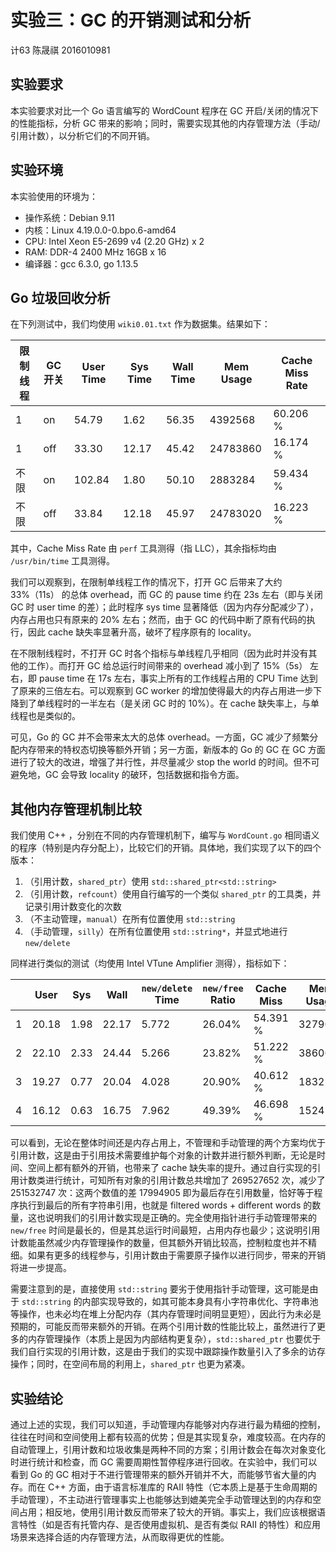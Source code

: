 # 实验三：GC 的开销测试和分析

计63 陈晟祺 2016010981

## 实验要求

本实验要求对比一个 Go 语言编写的 WordCount 程序在 GC 开启/关闭的情况下的性能指标，分析 GC 带来的影响；同时，需要实现其他的内存管理方法（手动/引用计数），以分析它们的不同开销。

## 实验环境

本实验使用的环境为：

* 操作系统：Debian 9.11
* 内核：Linux 4.19.0.0-0.bpo.6-amd64
* CPU: Intel Xeon E5-2699 v4 (2.20 GHz) x 2
* RAM: DDR-4 2400 MHz 16GB x 16
* 编译器：gcc 6.3.0, go 1.13.5

## Go 垃圾回收分析

在下列测试中，我们均使用 `wiki0.01.txt` 作为数据集。结果如下：

| 限制线程 | GC 开关 | User Time | Sys Time | Wall Time | Mem Usage | Cache Miss Rate |
| -------- | ------- | --------- | -------- | --------- | --------- | --------------- |
| 1        | on      | 54.79     | 1.62     | 56.35     | 4392568   | 60.206 %        |
| 1        | off     | 33.30     | 12.17    | 45.42     | 24783860  | 16.174 %        |
| 不限     | on      | 102.84    | 1.80     | 50.10     | 2883284   | 59.434 %        |
| 不限     | off     | 33.84     | 12.18    | 45.97     | 24783020  | 16.223 %        |

其中，Cache Miss Rate 由 `perf` 工具测得（指 LLC），其余指标均由 `/usr/bin/time` 工具测得。

我们可以观察到，在限制单线程工作的情况下，打开 GC 后带来了大约 33%（11s） 的总体 overhead，而 GC 的 pause time 约在 23s 左右（即与关闭 GC 时 user time 的差）；此时程序 sys time 显著降低（因为内存分配减少了），内存占用也只有原来的 20% 左右；然而，由于 GC 的代码中断了原有代码的执行，因此 cache 缺失率显著升高，破坏了程序原有的 locality。

在不限制线程时，不打开 GC 时各个指标与单线程几乎相同（因为此时并没有其他的工作）。而打开 GC 给总运行时间带来的 overhead 减小到了 15%（5s） 左右，即 pause time 在 17s 左右，事实上所有的工作线程占用的 CPU Time 达到了原来的三倍左右。可以观察到 GC worker 的增加使得最大的内存占用进一步下降到了单线程时的一半左右（是关闭 GC 时的 10%）。在 cache 缺失率上，与单线程也是类似的。

可见，Go 的 GC 并不会带来太大的总体 overhead。一方面，GC 减少了频繁分配内存带来的特权态切换等额外开销；另一方面，新版本的 Go 的 GC 在 GC 方面进行了较大的改进，增强了并行性，并尽量减少 stop the world 的时间。但不可避免地，GC 会导致 locality 的破环，包括数据和指令方面。

## 其他内存管理机制比较

我们使用 C++ ，分别在不同的内存管理机制下，编写与 `WordCount.go` 相同语义的程序（特别是内存分配上），比较它们的开销。具体地，我们实现了以下的四个版本：

1. （引用计数，`shared_ptr`）使用 `std::shared_ptr<std::string>` 
2. （引用计数，`refcount`）使用自行编写的一个类似 `shared_ptr` 的工具类，并记录引用计数变化的次数
3. （不主动管理，`manual`）在所有位置使用 `std::string`
4. （手动管理，`silly`）在所有位置使用 `std::string*`，并显式地进行 `new/delete`

同样进行类似的测试（均使用 Intel VTune Amplifier 测得），指标如下：

|      | User  | Sys  | Wall  | `new/delete` Time | `new/free` Ratio | Cache Miss | Mem Usage |
| ---- | ----- | ---- | ----- | ----------------- | ---------------- | ---------- | --------- |
| 1    | 20.18 | 1.98 | 22.17 | 5.772             | 26.04%           | 54.391 %   | 3279028   |
| 2    | 22.10 | 2.33 | 24.44 | 5.266             | 23.82%           | 51.222 %   | 3860644   |
| 3    | 19.27 | 0.77 | 20.04 | 4.028             | 20.90%           | 40.612 %   | 1832576   |
| 4    | 16.12 | 0.63 | 16.75 | 7.962             | 49.39%           | 46.698 %   | 1524508   |

可以看到，无论在整体时间还是内存占用上，不管理和手动管理的两个方案均优于引用计数，这是由于引用技术需要维护每个对象的计数并进行额外判断，无论是时间、空间上都有额外的开销，也带来了 cache 缺失率的提升。通过自行实现的引用计数类进行统计，可知所有对象的引用计数总共增加了 269527652 次，减少了 251532747 次：这两个数值的差 17994905 即为最后存在引用数量，恰好等于程序执行到最后的所有字符串引用，也就是 filtered words + different words 的数量，这也说明我们的引用计数实现是正确的。完全使用指针进行手动管理带来的 `new/free` 时间是最长的，但是其总运行时间最短，占用内存也最少；这说明引用计数能虽然减少内存管理操作的数量，但其额外开销比较高，控制粒度也并不精细。如果有更多的线程参与，引用计数由于需要原子操作以进行同步，带来的开销将进一步提高。

需要注意到的是，直接使用 `std::string` 要劣于使用指针手动管理，这可能是由于 `std::string` 的内部实现导致的，如其可能本身具有小字符串优化、字符串池等操作，也未必均在堆上分配内存（其内存管理时间明显更短），因此行为未必是预期的，可能反而带来额外的开销。在两个引用计数的性能比较上，虽然进行了更多的内存管理操作（本质上是因为内部结构更复杂），`std::shared_ptr` 也要优于我们自行实现的引用计数，这是由于我们的实现中跟踪操作数量引入了多余的访存操作；同时，在空间布局的利用上，`shared_ptr` 也更为紧凑。

## 实验结论

通过上述的实现，我们可以知道，手动管理内存能够对内存进行最为精细的控制，往往在时间和空间使用上都有较高的优势；但是其实现复杂，难度较高。在内存的自动管理上，引用计数和垃圾收集是两种不同的方案；引用计数会在每次对象变化时进行统计和检查，而 GC 需要周期性暂停程序进行回收。在实验中，我们可以看到 Go 的 GC 相对于不进行管理带来的额外开销并不大，而能够节省大量的内存。而在 C++ 方面，由于语言标准库的 RAII 特性（它本质上是基于生命周期的手动管理），不主动进行管理事实上也能够达到媲美完全手动管理达到的内存和空间占用；相反地，使用引用计数反而带来了较大的开销。事实上，我们应该根据语言特性（如是否有托管内存、是否使用虚拟机、是否有类似 RAII 的特性）和应用场景来选择合适的内存管理方法，从而取得更优的性能。